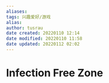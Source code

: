 ```yaml
---
aliases: 
tags: 兴趣爱好/游戏
alias: 
author: tusrau
date created: 20220110 12:14
date modified: 20220110 11:58
date updated: 20220112 02:02
---
```


# Infection Free Zone
